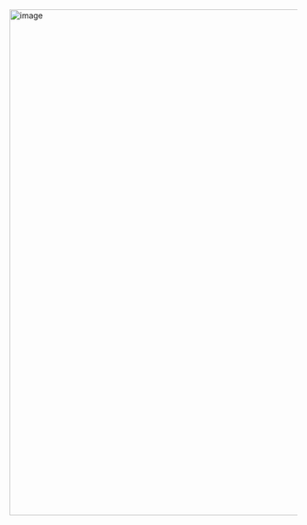 <img width="988" height="885" alt="image" src="https://github.com/user-attachments/assets/c60e5004-c0be-4a71-86d1-14bd6a830b9c" />

